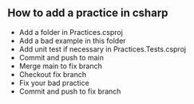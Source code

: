 ## How to add a practice in csharp

- Add a folder in Practices.csproj
- Add a bad example in this folder
- Add unit test if necessary in Practices.Tests.csproj
- Commit and push to main
- Merge main to fix branch
- Checkout fix branch
- Fix your bad practice
- Commit and push to fix branch